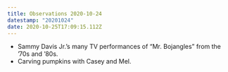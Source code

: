 ```yaml
---
title: Observations 2020-10-24
datestamp: "20201024"
date: 2020-10-25T17:09:15.112Z
---
```

- Sammy Davis Jr.’s many TV performances of “Mr. Bojangles” from the ’70s and ’80s.
- Carving pumpkins with Casey and Mel.